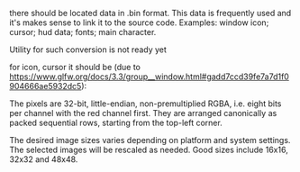 there should be located data in .bin format. This data is frequently used and
it's makes sense to link it to the source code.
Examples:
window icon;
cursor;
hud data;
fonts;
main character.

Utility for such conversion is not ready yet

for icon, cursor it should be (due to https://www.glfw.org/docs/3.3/group__window.html#gadd7ccd39fe7a7d1f0904666ae5932dc5):


The pixels are 32-bit, little-endian, non-premultiplied RGBA, 
i.e. eight bits per channel with the red channel first. They are arranged 
canonically as packed sequential rows, starting from the top-left corner.

The desired image sizes varies depending on platform and system settings.
The selected images will be rescaled as needed. Good sizes include 16x16, 
32x32 and 48x48.